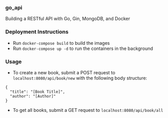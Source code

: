 ### go_api
Building a RESTful API with Go, Gin, MongoDB, and Docker

### Deployment Instructions
* Run `docker-compose build` to build the images
* Run `docker-compose up -d` to run the containers in the background

### Usage
* To create a new book, submit a POST request to `localhost:8080/api/book/new` with the following body structure:
```
{
  "title": "[Book Title]",
  "author": "[Author]"
}
```
* To get all books, submit a GET request to `localhost:8080/api/book/all`
